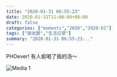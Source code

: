 ```yaml
---
title: "2020-01-31 06:55:23"
date: 2020-01-31T11:00:00+08:00
draft: false
categories: ["moments","2020","2020-01"]
tags: ["朋友圈","生活记录"]
summary: "2020-01-31 06:55:23..."
---
```


PHOever!
有人偷喝了我的汤～

![Media 1](/Moments/photos/2020-01-31/202001310655230.jpg)

